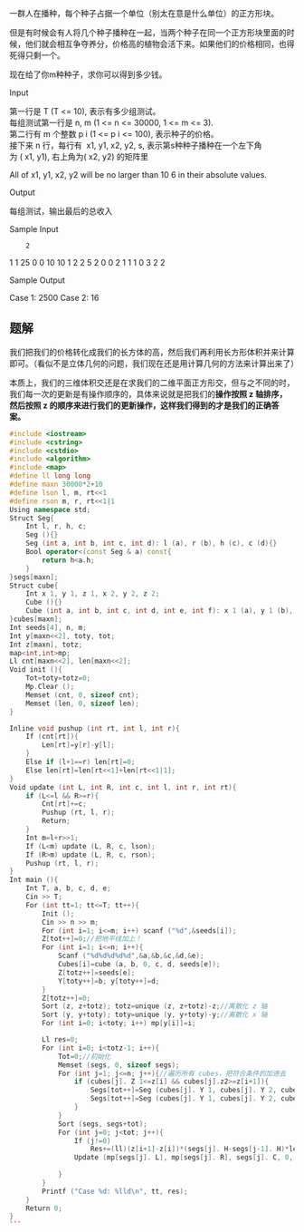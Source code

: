 一群人在播种，每个种子占据一个单位（别太在意是什么单位）的正方形块。

但是有时候会有人将几个种子播种在一起，当两个种子在同一个正方形块里面的时候，他们就会相互争夺养分，价格高的植物会活下来。如果他们的价格相同，也得死得只剩一个。

现在给了你m种种子，求你可以得到多少钱。

Input

第一行是 T (T <= 10), 表示有多少组测试。  
每组测试第一行是 n, m (1 <= n <= 30000, 1 <= m <= 3).  
第二行有 m 个整数 p i (1 <= p i <= 100), 表示种子的价格。  
接下来 n 行，每行有  x1, y1, x2, y2, s, 表示第s种种子播种在一个左下角为 ( x1, y1), 右上角为( x2, y2) 的矩阵里

All of x1, y1, x2, y2 will be no larger than 10 6 in their absolute values.

Output

每组测试，输出最后的总收入

Sample Input

		2
1 1
25
0 0 10 10 1
2 2
5 2
0 0 2 1 1
1 0 3 2 2 

Sample Output

Case 1: 2500
Case 2: 16

## 题解
我们把我们的价格转化成我们的长方体的高，然后我们再利用长方形体积并来计算即可。（看似不是立体几何的问题，我们现在还是用计算几何的方法来计算出来了）

本质上，我们的三维体积交还是在求我们的二维平面正方形交，但与之不同的时，我们每一次的更新是有操作顺序的，具体来说就是把我们的**操作按照 z 轴排序，然后按照 z 的顺序来进行我们的更新操作，这样我们得到的才是我们的正确答案。**

~~~cpp
#include <iostream>
#include <cstring>
#include <cstdio>
#include <algorithm>
#include <map>
#define ll long long 
#define maxn 30000*2+10
#define lson l, m, rt<<1
#define rson m, r, rt<<1|1
Using namespace std;
Struct Seg{
    Int l, r, h, c;
    Seg (){}
    Seg (int a, int b, int c, int d): l (a), r (b), h (c), c (d){}
    Bool operator<(const Seg & a) const{
        return h<a.h;
    }
}segs[maxn];
Struct cube{
    Int x 1, y 1, z 1, x 2, y 2, z 2;
    Cube (){}
    Cube (int a, int b, int c, int d, int e, int f): x 1 (a), y 1 (b), z 1 (c), x 2 (d), y 2 (e), z 2 (f){}
}cubes[maxn];
Int seeds[4], n, m;
Int y[maxn<<2], toty, tot;
Int z[maxn], totz;
map<int,int>mp;
Ll cnt[maxn<<2], len[maxn<<2];
Void init (){
    Tot=toty=totz=0;
    Mp.Clear ();
    Memset (cnt, 0, sizeof cnt);
    Memset (len, 0, sizeof len);
}

Inline void pushup (int rt, int l, int r){
    If (cnt[rt]){
        Len[rt]=y[r]-y[l];    
    }
    Else if (l+1==r) len[rt]=0;
    Else len[rt]=len[rt<<1]+len[rt<<1|1];
}
Void update (int L, int R, int c, int l, int r, int rt){
    if (L<=l && R>=r){
        Cnt[rt]+=c;
        Pushup (rt, l, r);
        Return;
    }
    Int m=l+r>>1;
    If (L<m) update (L, R, c, lson);
    If (R>m) update (L, R, c, rson);
    Pushup (rt, l, r);
}
Int main (){
    Int T, a, b, c, d, e;
    Cin >> T;
    For (int tt=1; tt<=T; tt++){
        Init ();
        Cin >> n >> m;
        For (int i=1; i<=m; i++) scanf ("%d",&seeds[i]);
        Z[tot++]=0;//把地平线加上！
        For (int i=1; i<=n; i++){
            Scanf ("%d%d%d%d%d",&a,&b,&c,&d,&e);
            Cubes[i]=cube (a, b, 0, c, d, seeds[e]);
            Z[totz++]=seeds[e];
            Y[toty++]=b; y[toty++]=d;
        }
        Z[totz++]=0;
        Sort (z, z+totz); totz=unique (z, z+totz)-z;//离散化 z 轴
        Sort (y, y+toty); toty=unique (y, y+toty)-y;//离散化 x 轴
        For (int i=0; i<toty; i++) mp[y[i]]=i;

        Ll res=0;
        For (int i=0; i<totz-1; i++){
            Tot=0;//初始化
            Memset (segs, 0, sizeof segs);  
            For (int j=1; j<=n; j++){//遍历所有 cubes，把符合条件的加进去
                if (cubes[j]. Z 1<=z[i] && cubes[j].z2>=z[i+1]){
                    Segs[tot++]=Seg (cubes[j]. Y 1, cubes[j]. Y 2, cubes[j]. X 1,1);
                    Segs[tot++]=Seg (cubes[j]. Y 1, cubes[j]. Y 2, cubes[j]. X 2,-1);
                }
            }
            Sort (segs, segs+tot);
            For (int j=0; j<tot; j++){
                If (j!=0)
                    Res+=(ll)(z[i+1]-z[i])*(segs[j]. H-segs[j-1]. H)*len[1];
                Update (mp[segs[j]. L], mp[segs[j]. R], segs[j]. C, 0, toty-1,1);
                
            }
        }
        Printf ("Case %d: %lld\n", tt, res);
    }
    Return 0;
}
```